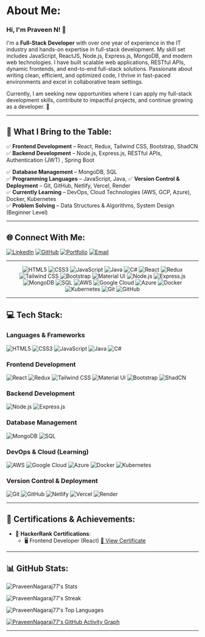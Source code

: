 # About Me:
### Hi, I'm Praveen N! 👋  
I'm a **Full-Stack Developer** with over one year of experience in the IT industry and hands-on expertise in full-stack development. My skill set includes JavaScript, ReactJS, Node.js, Express.js, MongoDB, and modern web technologies. I have built scalable web applications, RESTful APIs, dynamic frontends, and end-to-end full-stack solutions. Passionate about writing clean, efficient, and optimized code, I thrive in fast-paced environments and excel in collaborative team settings.

Currently, I am seeking new opportunities where I can apply my full-stack development skills, contribute to impactful projects, and continue growing as a developer. 🚀

---

## 🚀 What I Bring to the Table:
✅ **Frontend Development** – React, Redux, Tailwind CSS,  Bootstrap, ShadCN  
✅ **Backend Development** – Node.js, Express.js, RESTful APIs, Authentication (JWT) , Spring Boot 

✅ **Database Management** – MongoDB, SQL  
✅ **Programming Languages** – JavaScript, Java, 
✅ **Version Control & Deployment** – Git, GitHub, Netlify, Vercel, Render  
✅ **Currently Learning** – DevOps, Cloud Technologies (AWS, GCP, Azure), Docker, Kubernetes  
✅ **Problem Solving** – Data Structures & Algorithms, System Design (Beginner Level)  

---

## 🌐 Connect With Me:
[![LinkedIn](https://img.shields.io/badge/LinkedIn-%230077B5.svg?style=for-the-badge&logo=linkedin&logoColor=white)](https://www.linkedin.com/in/praveen-nagaraj-a8b956219/)
[![GitHub](https://img.shields.io/badge/GitHub-%23181717.svg?style=for-the-badge&logo=github&logoColor=white)](https://github.com/PraveenNagaraj77)
[![Portfolio](https://img.shields.io/badge/Portfolio-%231DA1F2.svg?style=for-the-badge&logo=web&logoColor=white)](https://portfolio-prav-een.netlify.app/)
[![Email](https://img.shields.io/badge/Email-D14836?style=for-the-badge&logo=gmail&logoColor=white)](mailto:praveennagaraj76@gmail.com)

---

<p align="center">
  <img src="https://img.icons8.com/color/48/html-5.png" alt="HTML5"/>
  <img src="https://img.icons8.com/color/48/css3.png" alt="CSS3"/>
  <img src="https://img.icons8.com/color/48/javascript--v1.png" alt="JavaScript"/>
  <img src="https://img.icons8.com/color/48/java-coffee-cup-logo--v1.png" alt="Java"/>
  <img src="https://img.icons8.com/color/48/c-sharp-logo.png" alt="C#"/>
  <img src="https://img.icons8.com/officel/48/react.png" alt="React"/>
  <img src="https://img.icons8.com/color/48/redux.png" alt="Redux"/>
  <img src="https://img.icons8.com/color/48/tailwind_css.png" alt="Tailwind CSS"/>
  <img src="https://img.icons8.com/color/48/bootstrap.png" alt="Bootstrap"/>
  <img src="https://img.icons8.com/color/48/material-ui.png" alt="Material UI"/>
  <img src="https://img.icons8.com/windows/48/node-js.png" alt="Node.js"/>
  <img src="https://img.icons8.com/ios/48/express-js.png" alt="Express.js"/>
  <img src="https://img.icons8.com/color/48/mongodb.png" alt="MongoDB"/>
  <img src="https://img.icons8.com/color/48/sql.png" alt="SQL"/>
  <img src="https://img.icons8.com/color/48/amazon-web-services.png" alt="AWS"/>
  <img src="https://img.icons8.com/color/48/google-cloud.png" alt="Google Cloud"/>
  <img src="https://img.icons8.com/color/48/azure-1.png" alt="Azure"/>
  <img src="https://img.icons8.com/color/48/docker.png" alt="Docker"/>
  <img src="https://img.icons8.com/color/48/kubernetes.png" alt="Kubernetes"/>
  <img src="https://img.icons8.com/color/48/git.png" alt="Git"/>
  <img src="https://img.icons8.com/color/48/github.png" alt="GitHub"/>
</p>


---

## 💻 Tech Stack:

### **Languages & Frameworks**  
![HTML5](https://img.shields.io/badge/HTML5-E34F26?style=for-the-badge&logo=html5&logoColor=white) 
![CSS3](https://img.shields.io/badge/CSS3-%231572B6.svg?style=for-the-badge&logo=css3&logoColor=white) 
![JavaScript](https://img.shields.io/badge/JavaScript-F7DF1E?style=for-the-badge&logo=javascript&logoColor=black) 
![Java](https://img.shields.io/badge/Java-%23ED8B00.svg?style=for-the-badge&logo=openjdk&logoColor=white) 
![C#](https://img.shields.io/badge/C%23-239120.svg?style=for-the-badge&logo=c-sharp&logoColor=white)  

### **Frontend Development**  
![React](https://img.shields.io/badge/React-%2361DAFB.svg?style=for-the-badge&logo=react&logoColor=white) 
![Redux](https://img.shields.io/badge/Redux-764ABC?style=for-the-badge&logo=redux&logoColor=white) 
![Tailwind CSS](https://img.shields.io/badge/Tailwind_CSS-38B2AC?style=for-the-badge&logo=tailwind-css&logoColor=white) 
![Material UI](https://img.shields.io/badge/Material--UI-007FFF?style=for-the-badge&logo=mui&logoColor=white) 
![Bootstrap](https://img.shields.io/badge/Bootstrap-7952B3?style=for-the-badge&logo=bootstrap&logoColor=white) 
![ShadCN](https://img.shields.io/badge/ShadCN-%23000000.svg?style=for-the-badge&logo=shadcn&logoColor=white)  

### **Backend Development**  
![Node.js](https://img.shields.io/badge/Node.js-43853D?style=for-the-badge&logo=node.js&logoColor=white) 
![Express.js](https://img.shields.io/badge/Express.js-000000?style=for-the-badge&logo=express&logoColor=white)  

### **Database Management**  
![MongoDB](https://img.shields.io/badge/MongoDB-4EA94B?style=for-the-badge&logo=mongodb&logoColor=white) 
![SQL](https://img.shields.io/badge/SQL-4479A1?style=for-the-badge&logo=postgresql&logoColor=white)  

### **DevOps & Cloud (Learning)**  
![AWS](https://img.shields.io/badge/AWS-FF9900?style=for-the-badge&logo=amazonaws&logoColor=white) 
![Google Cloud](https://img.shields.io/badge/Google%20Cloud-4285F4?style=for-the-badge&logo=google-cloud&logoColor=white) 
![Azure](https://img.shields.io/badge/Azure-0078D4?style=for-the-badge&logo=microsoft-azure&logoColor=white) 
![Docker](https://img.shields.io/badge/Docker-2496ED?style=for-the-badge&logo=docker&logoColor=white) 
![Kubernetes](https://img.shields.io/badge/Kubernetes-326CE5?style=for-the-badge&logo=kubernetes&logoColor=white)  

### **Version Control & Deployment**  
![Git](https://img.shields.io/badge/Git-F05032?style=for-the-badge&logo=git&logoColor=white) 
![GitHub](https://img.shields.io/badge/GitHub-181717?style=for-the-badge&logo=github&logoColor=white) 
![Netlify](https://img.shields.io/badge/Netlify-00C7B7?style=for-the-badge&logo=netlify&logoColor=white) 
![Vercel](https://img.shields.io/badge/Vercel-000000?style=for-the-badge&logo=vercel&logoColor=white) 
![Render](https://img.shields.io/badge/Render-0094F5?style=for-the-badge&logo=render&logoColor=white)  


---

## 📜 Certifications & Achievements:
- 🏅 **HackerRank Certifications**:  
  - 🖥️ Frontend Developer (React) [🔗 View Certificate](https://www.hackerrank.com/certificates/a326a64e9003)

 ---

## 📊 GitHub Stats:

![PraveenNagaraj77's Stats](https://github-readme-stats.vercel.app/api?username=PraveenNagaraj77&theme=dark&show_icons=true&hide_border=true&count_private=true)  

![PraveenNagaraj77's Streak](https://github-readme-streak-stats.herokuapp.com/?user=PraveenNagaraj77&theme=dark&hide_border=true)  

![PraveenNagaraj77's Top Languages](https://github-readme-stats.vercel.app/api/top-langs/?username=PraveenNagaraj77&theme=dark&show_icons=true&hide_border=true&layout=compact)  

[![PraveenNagaraj77's GitHub Activity Graph](https://github-readme-activity-graph.vercel.app/graph?username=PraveenNagaraj77&bg_color=121212&color=00ffcc&line=00ffcc&point=ffffff&area=true&hide_border=true)](https://github.com/ashutosh00710/github-readme-activity-graph)  




---

